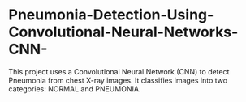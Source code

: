 # Pneumonia-Detection-Using-Convolutional-Neural-Networks-CNN-
This project uses a Convolutional Neural Network (CNN) to detect Pneumonia from chest X-ray images. It classifies images into two categories: NORMAL and PNEUMONIA.
